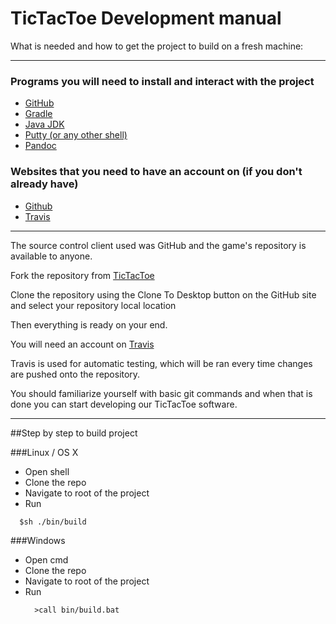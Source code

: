 # TicTacToe Development manual

What is needed and how to get the project to build on a fresh machine:

***

### Programs you will need to install and interact with the project
* [GitHub](https://github.com/)
* [Gradle](http://gradle.org/gradle-download/)
* [Java JDK](http://www.oracle.com/technetwork/java/javase/downloads/jdk8-downloads-2133151.html)
* [Putty (or any other shell)](http://www.chiark.greenend.org.uk/~sgtatham/putty/download.html)
* [Pandoc](http://pandoc.org/installing.html)


### Websites that you need to have an account on (if you don't already have)
* [Github](https://github.com/)
* [Travis](https://travis-ci.com/)

***

The source control client used was GitHub and the game's repository is available to anyone.

Fork the repository from [TicTacToe](https://github.com/eythorsnaer/TicTacToe-SoftwareBoys)

Clone the repository using the Clone To Desktop button on the GitHub site and select your repository local location

Then everything is ready on your end.


You will need an account on [Travis](https://travis-ci.com/)

Travis is used for automatic testing, which will be ran every time changes are pushed onto the repository.


You should familiarize yourself with basic git commands and when that is done you can start developing our TicTacToe software.

***

##Step by step to build project

###Linux / OS X
*  Open shell
*  Clone the repo
*  Navigate to root of the project
*  Run
  ```
    $sh ./bin/build
  ```
  
###Windows

* Open cmd
* Clone the repo
* Navigate to root of the project
* Run 
  ```
    >call bin/build.bat
  ```
